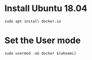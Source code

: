 # Install Ubuntu 18.04

```
sudo apt install docker.io
```

# Set the User mode
```
sudo usermod -aG docker $(whoami)
```





